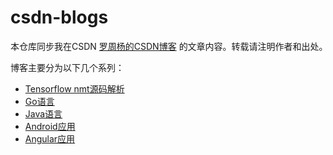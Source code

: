 # csdn-blogs
本仓库同步我在CSDN [罗周杨的CSDN博客](http://blog.csdn.net/stupid_3?ref=toolbar) 的文章内容。转载请注明作者和出处。　　

博客主要分为以下几个系列：　　

* [Tensorflow nmt源码解析](tensorflow_nmt/tensorflow_nmt_index.md)  
* [Go语言](golang/README.md)  
* [Java语言](java/README.md)  　　
* [Android应用](android/README.md)    
* [Angular应用](angular/README.md)  
